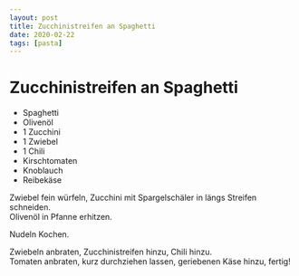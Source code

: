 ```yaml
---
layout: post
title: Zucchinistreifen an Spaghetti
date: 2020-02-22
tags: [pasta]
---
```

# Zucchinistreifen an Spaghetti

- Spaghetti
- Olivenöl
- 1 Zucchini
- 1 Zwiebel
- 1 Chili
- Kirschtomaten
- Knoblauch
- Reibekäse

Zwiebel fein würfeln, Zucchini mit Spargelschäler in längs Streifen schneiden.  
Olivenöl in Pfanne erhitzen.  
  
Nudeln Kochen.  
  
Zwiebeln anbraten, Zucchinistreifen hinzu, Chili hinzu.  
Tomaten anbraten, kurz durchziehen lassen, geriebenen Käse hinzu, fertig!  
